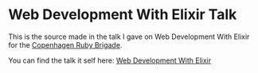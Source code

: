 # Web Development With Elixir Talk

This is the source made in the talk I gave on Web Development With Elixir for
the [Copenhagen Ruby Brigade](http://copenhagenrb.dk).

You can find the talk it self here: [Web Development With Elixir](http://krx.io)
